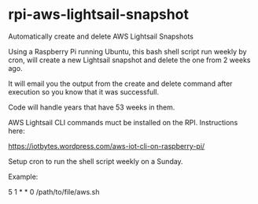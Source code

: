 # rpi-aws-lightsail-snapshot
Automatically create and delete AWS Lightsail Snapshots

Using a Raspberry Pi running Ubuntu, this bash shell script run weekly by cron, will create a new Lightsail snapshot and delete the one from 2 weeks ago.

It will email you the output from the create and delete command after execution so you know that it was successfull.

Code will handle years that have 53 weeks in them.

AWS Lightsail CLI commands muct be installed on the RPI. Instructions here:

https://iotbytes.wordpress.com/aws-iot-cli-on-raspberry-pi/

Setup cron to run the shell script weekly on a Sunday.

Example:

5 1 * * 0 /path/to/file/aws.sh


